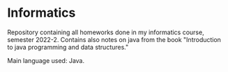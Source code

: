 # Informatics
Repository containing all homeworks done in my informatics course, semester 2022-2. 
Contains also notes on java from the book "Introduction to java programming and data structures." 


Main language used: Java.

